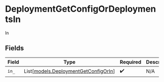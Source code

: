 # DeploymentGetConfigOrDeploymentsIn

In


## Fields

| Field                                                                        | Type                                                                         | Required                                                                     | Description                                                                  |
| ---------------------------------------------------------------------------- | ---------------------------------------------------------------------------- | ---------------------------------------------------------------------------- | ---------------------------------------------------------------------------- |
| `in_`                                                                        | List[[models.DeploymentGetConfigOrIn](../models/deploymentgetconfigorin.md)] | :heavy_check_mark:                                                           | N/A                                                                          |
